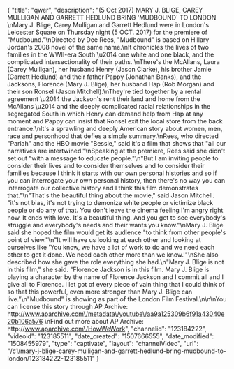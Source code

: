 {
    "title": "qwer",
    "description": "(5 Oct 2017) MARY J. BLIGE, CAREY MULLIGAN AND GARRETT HEDLUND BRING 'MUDBOUND' TO LONDON \nMary J. Blige, Carey Mulligan and Garrett Hedlund were in London's Leicester Square on Thursday night (5 OCT. 2017) for the premiere of \"Mudbound.\"\nDirected by Dee Rees, \"Mudbound\" is based on Hillary Jordan's 2008 novel of the same name.\nIt chronicles the lives of two families in the WWII-era South \u2014 one white and one black, and the complicated intersectionality of their paths. \nThere's the McAllans, Laura (Carey Mulligan), her husband Henry (Jason Clarke), his brother Jamie (Garrett Hedlund) and their father Pappy (Jonathan Banks), and the Jacksons, Florence (Mary J. Blige), her husband Hap (Rob Morgan) and their son Ronsel (Jason Mitchell).\nThey're tied together by a rental agreement \u2014 the Jackson's rent their land and home from the McAllans \u2014 and the deeply complicated racial relationships in the segregated South in which Henry can demand help from Hap at any moment and Pappy can insist that Ronsel exit the local store from the back entrance.\nIt's a sprawling and deeply American story about women, men, race and personhood that defies a simple summary.\nRees, who directed \"Pariah\" and the HBO movie \"Bessie,\" said it's a film that shows that \"all our narratives are intertwined.\"\nSpeaking at the premiere, Rees said she didn't set out \"with a message to educate people.\"\n\"But I am inviting people to consider their lives and to consider themselves and to consider their families because I think it starts with our own personal histories and so if you can interrogate your own personal history, then there's no way you can interrogate our collective history and I think this film demonstrates that.\"\n\"That's the beautiful thing about the movie,\" said Jason Mitchell. \"it's not bias, it's not trying to demonize white people or victimize black people or do any of that. You don't leave the cinema feeling I'm angry right now. It ends with love. It's a beautiful thing. And you get to see everybody's struggle and everybody's needs and their wants you know.\"\nMary J. Blige said she hoped the film would get its audience \"to think from other people's point of view.\"\n\"It will have us looking at each other and looking at ourselves like 'You know, we have a lot of work to do and we need each other to get it done. We need each other more than we know.'\"\nShe also described how she gave the role everything she had.\n\"Mary J. Blige is not in this film,\" she said. \"Florence Jackson is in this film. Mary J. Blige is playing a character by the name of Florence Jackson and I commit all and I give all to Florence. I let got of every piece of vain thing that I could think of so that this powerful, even more stronger than Mary J. Blige can live.\"\n\"Mudbound\" is showing as part of the London Film Festival.\n\n\nYou can license this story through AP Archive: http:\/\/www.aparchive.com\/metadata\/youtube\/aa9a125309b6f91a43040e20b106a576 \nFind out more about AP Archive: http:\/\/www.aparchive.com\/HowWeWork",
    "channelid": "123184222",
    "videoid": "123185511",
    "date_created": "1507666555",
    "date_modified": "1508455979",
    "type": "captivate",
    "layout": "channelVideo",
    "url": "\/c1\/mary-j-blige-carey-mulligan-and-garrett-hedlund-bring-mudbound-to-london\/123184222-123185511"
}